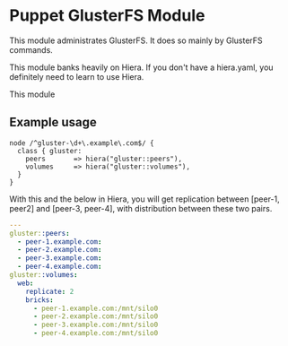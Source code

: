 Puppet GlusterFS Module
=======================

This module administrates GlusterFS.  It does so mainly by GlusterFS
commands.

This module banks heavily on Hiera.  If you don't have a hiera.yaml,
you definitely need to learn to use Hiera.

This module 

Example usage
-------------

```puppet
node /^gluster-\d+\.example\.com$/ {
  class { gluster:
    peers       => hiera("gluster::peers"),
    volumes     => hiera("gluster::volumes"),
  }
}

```

With this and the below in Hiera, you will get replication between
[peer-1, peer2] and [peer-3, peer-4], with distribution between these
two pairs.


```yaml
---
gluster::peers:
  - peer-1.example.com:
  - peer-2.example.com:
  - peer-3.example.com:
  - peer-4.example.com:
gluster::volumes:
  web:
    replicate: 2
    bricks:
      - peer-1.example.com:/mnt/silo0
      - peer-2.example.com:/mnt/silo0
      - peer-3.example.com:/mnt/silo0
      - peer-4.example.com:/mnt/silo0
```


